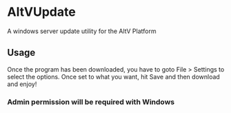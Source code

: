 # AltVUpdate
A windows server update utility for the AltV Platform

## Usage

Once the program has been downloaded, you have to goto File > Settings to select the options. Once set to what you want, hit Save and then download and enjoy!

### Admin permission will be required with Windows
